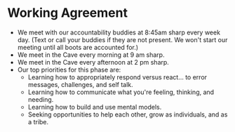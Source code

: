# Working Agreement

- We meet with our accountability buddies at 8:45am sharp every week day. (Text or call your buddies if they are not present. We won't start our meeting until all boots are accounted for.)
- We meet in the Cave every morning at 9 am sharp.
- We meet in the Cave every afternoon at 2 pm sharp.
- Our top priorities for this phase are:
  - Learning how to appropriately respond versus react… to error messages, challenges, and self talk.
  - Learning how to communicate what you're feeling, thinking, and needing.
  - Learning how to build and use mental models.
  - Seeking opportunities to help each other, grow as individuals, and as a tribe.
